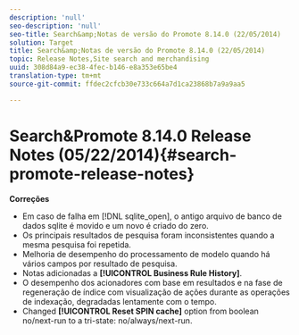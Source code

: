 ```yaml
---
description: 'null'
seo-description: 'null'
seo-title: Search&amp;Notas de versão do Promote 8.14.0 (22/05/2014)
solution: Target
title: Search&amp;Notas de versão do Promote 8.14.0 (22/05/2014)
topic: Release Notes,Site search and merchandising
uuid: 308d84a9-ec38-4fec-b146-e8a353e65be4
translation-type: tm+mt
source-git-commit: ffdec2cfcb30e733c664a7d1ca23868b7a9a9aa5

---
```



# Search&amp;Promote 8.14.0 Release Notes (05/22/2014){#search-promote-release-notes}

**Correções**

* Em caso de falha em [!DNL sqlite_open], o antigo arquivo de banco de dados sqlite é movido e um novo é criado do zero.
* Os principais resultados de pesquisa foram inconsistentes quando a mesma pesquisa foi repetida.
* Melhoria de desempenho do processamento de modelo quando há vários campos por resultado de pesquisa.
* Notas adicionadas a **[!UICONTROL Business Rule History]**.
* O desempenho dos acionadores com base em resultados e na fase de regeneração de índice com visualização de ações durante as operações de indexação, degradadas lentamente com o tempo.
* Changed **[!UICONTROL Reset SPIN cache]** option from boolean no/next-run to a tri-state: no/always/next-run.

